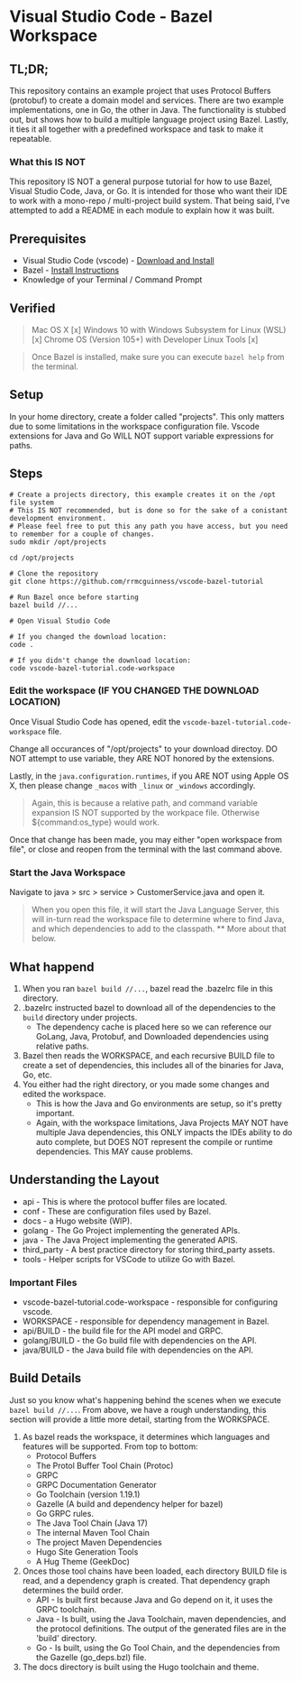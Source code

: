 # Visual Studio Code - Bazel Workspace

## TL;DR;

This repository contains an example project that uses Protocol Buffers (protobuf) to create a domain model and services. There are two example implementations, one in Go, the other in Java. The functionality is stubbed out, but shows how to build a multiple language project using Bazel. Lastly, it ties it all together with a predefined workspace and task to make it repeatable.

### What this IS NOT

This repository IS NOT a general purpose tutorial for how to use Bazel, Visual Studio Code, Java, or Go. It is intended for those who want their IDE to work with a mono-repo / multi-project build system. That being said, I've attempted to add a README in each module to explain how it was built.

## Prerequisites

- Visual Studio Code (vscode) - [Download and Install](https://code.visualstudio.com/)
- Bazel - [Install Instructions](https://bazel.build/start)
- Knowledge of your Terminal / Command Prompt

## Verified

> Mac OS X [x]
> Windows 10 with Windows Subsystem for Linux (WSL) [x]
> Chrome OS (Version 105+) with Developer Linux Tools [x]

> Once Bazel is installed, make sure you can execute `bazel help` from the terminal.

## Setup

In your home directory, create a folder called "projects". This only matters due to some limitations in the workspace configuration file. Vscode extensions for Java and Go WILL NOT support variable expressions for paths.

## Steps

```shell
# Create a projects directory, this example creates it on the /opt file system
# This IS NOT recommended, but is done so for the sake of a conistant development environment.
# Please feel free to put this any path you have access, but you need to remember for a couple of changes.
sudo mkdir /opt/projects

cd /opt/projects

# Clone the repository
git clone https://github.com/rrmcguinness/vscode-bazel-tutorial

# Run Bazel once before starting
bazel build //...

# Open Visual Studio Code

# If you changed the download location:
code .

# If you didn't change the download location:
code vscode-bazel-tutorial.code-workspace
```

### Edit the workspace (IF YOU CHANGED THE DOWNLOAD LOCATION)

Once Visual Studio Code has opened, edit the `vscode-bazel-tutorial.code-workspace` file.

Change all occurances of "/opt/projects" to your download directoy. DO NOT attempt to use variable,
they ARE NOT honored by the extensions.

Lastly, in the `java.configuration.runtimes`, if you ARE NOT using Apple OS X, then please change `_macos` with `_linux` or `_windows` accordingly.

> Again, this is because a relative path, and command variable expansion IS NOT supported by the workpace file. Otherwise ${command:os_type} would work.

Once that change has been made, you may either "open workspace from file", or close and reopen from the terminal with the last command above.

### Start the Java Workspace

Navigate to java > src > service > CustomerService.java and open it.

> When you open this file, it will start the Java Language Server, this will in-turn read the workspace file to determine where to find Java, and which dependencies to add to the classpath. \*\* More about that below.

## What happend

1. When you ran `bazel build //...`, bazel read the .bazelrc file in this directory.
2. .bazelrc instructed bazel to download all of the dependencies to the `build` directory under projects.
   - The dependency cache is placed here so we can reference our GoLang, Java, Protobuf, and Downloaded dependencies using relative paths.
3. Bazel then reads the WORKSPACE, and each recursive BUILD file to create a set of dependencies, this includes all of the binaries for Java, Go, etc.
4. You either had the right directory, or you made some changes and edited the workspace.
   - This is how the Java and Go environments are setup, so it's pretty important.
   - Again, with the workspace limitations, Java Projects MAY NOT have multiple Java dependencies, this ONLY impacts the IDEs ability to do auto complete, but DOES NOT represent the compile or runtime dependencies. This MAY cause problems.

## Understanding the Layout

- api - This is where the protocol buffer files are located.
- conf - These are configuration files used by Bazel.
- docs - a Hugo website (WIP).
- golang - The Go Project implementing the generated APIs.
- java - The Java Project implementing the generated APIS.
- third_party - A best practice directory for storing third_party assets.
- tools - Helper scripts for VSCode to utilize Go with Bazel.

### Important Files

- vscode-bazel-tutorial.code-workspace - responsible for configuring vscode.
- WORKSPACE - responsible for dependency management in Bazel.
- api/BUILD - the build file for the API model and GRPC.
- golang/BUILD - the Go build file with dependencies on the API.
- java/BUILD - the Java build file with dependencies on the API.

## Build Details

Just so you know what's happening behind the scenes when we execute `bazel build //...`. From above, we have a rough understanding, this section will provide a little more detail, starting from the WORKSPACE.

1. As bazel reads the workspace, it determines which languages and features will be supported. From top to bottom:
   - Protocol Buffers
   - The Protol Buffer Tool Chain (Protoc)
   - GRPC
   - GRPC Documentation Generator
   - Go Toolchain (version 1.19.1)
   - Gazelle (A build and dependency helper for bazel)
   - Go GRPC rules.
   - The Java Tool Chain (Java 17)
   - The internal Maven Tool Chain
   - The project Maven Dependencies
   - Hugo Site Generation Tools
   - A Hug Theme (GeekDoc)
2. Onces those tool chains have been loaded, each directory BUILD file is read, and a dependency graph is created. That dependency graph determines the build order.
   - API - Is built first because Java and Go depend on it, it uses the GRPC toolchain.
   - Java - Is built, using the Java Toolchain, maven dependencies, and the protocol definitions. The output of the generated files are in the 'build' directory.
   - Go - Is built, using the Go Tool Chain, and the dependencies from the Gazelle (go_deps.bzl) file.
3. The docs directory is built using the Hugo toolchain and theme.
